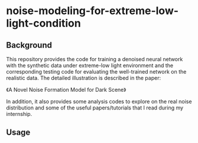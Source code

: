 # noise-modeling-for-extreme-low-light-condition

## Background
This repository provides the code for training a denoised neural network with the synthetic data under extreme-low light environment and the corresponding testing code for evaluating the well-trained network on the realistic data.  The detailed illustration is described in the paper:

《A Novel Noise Formation Model for Dark Scene》

In addition, it also provides some analysis codes to explore on the real noise distribution and some of the useful papers/tutorials that I read during my internship.

## Usage
